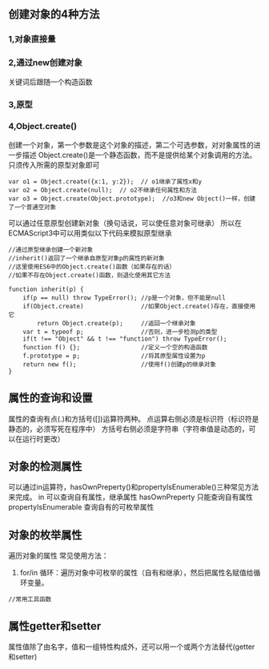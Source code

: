 ## 创建对象的4种方法
### 1,对象直接量
### 2,通过new创建对象
关键词后跟随一个构造函数
### 3,原型
### 4,Object.create()
创建一个对象，第一个参数是这个对象的描述，第二个可选参数，对对象属性的进一步描述
Object.create()是一个静态函数，而不是提供给某个对象调用的方法。只须传入所需的原型对象即可
```
var o1 = Object.create({x:1, y:2});  // o1继承了属性x和y
var o2 = Object.create(null);  // o2不继承任何属性和方法
var o3 = Object.create(Object.prototype);  //o3和new Object()一样，创建了一个普通空对象
```
可以通过任意原型创建新对象（换句话说，可以使任意对象可继承）
所以在ECMAScript3中可以用类似以下代码来模拟原型继承
```
//通过原型继承创建一个新对象
//inherit()返回了一个继承自原型对象p的属性的新对象
//这里使用ES6中的Object.create()函数（如果存在的话）
//如果不存在Object.create()函数，则退化使用其它方法

function inherit(p) {
    if(p == null) throw TypeError(); //p是一个对象，但不能是null
    if(Object.create)                //如果Object.create()存在，直接使用它
        return Object.create(p);     //返回一个继承对象
    var t = typeof p;                //否则，进一步检测p的类型
    if(t !== "Object" && t !== "function") throw TypeError();
    function f() {};                 //定义一个空的构造函数
    f.prototype = p;                 //将其原型属性设置为p
    return new f();                  //使用f()创建p的继承对象
}
```
## 属性的查询和设置
属性的查询有点(.)和方括号([])运算符两种。
点运算右侧必须是标识符（标识符是静态的，必须写死在程序中）
方括号右侧必须是字符串（字符串值是动态的，可以在运行时更改）

## 对象的检测属性
可以通过in运算符，hasOwnPreperty()和propertyIsEnumerable()三种常见方法来完成。
in 可以查询自有属性，继承属性
hasOwnPreperty 只能查询自有属性
propertyIsEnumerable 查询自有的可枚举属性

## 对象的枚举属性
遍历对象的属性
常见使用方法：
1. for/in 循环：遍历对象中可枚举的属性（自有和继承），然后把属性名赋值给循环变量。
```
//常用工具函数
```
## 属性getter和setter
属性值除了由名字，值和一组特性构成外，还可以用一个或两个方法替代(getter和setter)
